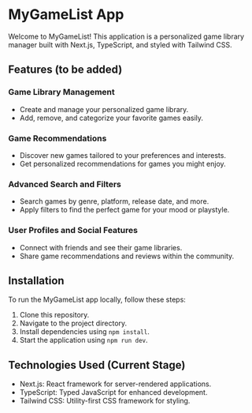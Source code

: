 # MyGameList App

Welcome to MyGameList! This application is a personalized game library manager built with Next.js, TypeScript, and styled with Tailwind CSS.

## Features (to be added)

### Game Library Management
- Create and manage your personalized game library.
- Add, remove, and categorize your favorite games easily.

### Game Recommendations
- Discover new games tailored to your preferences and interests.
- Get personalized recommendations for games you might enjoy.

### Advanced Search and Filters
- Search games by genre, platform, release date, and more.
- Apply filters to find the perfect game for your mood or playstyle.

### User Profiles and Social Features
- Connect with friends and see their game libraries.
- Share game recommendations and reviews within the community.

## Installation

To run the MyGameList app locally, follow these steps:

1. Clone this repository.
2. Navigate to the project directory.
3. Install dependencies using `npm install`.
4. Start the application using `npm run dev`.

## Technologies Used (Current Stage)

- Next.js: React framework for server-rendered applications.
- TypeScript: Typed JavaScript for enhanced development.
- Tailwind CSS: Utility-first CSS framework for styling.


<!-- ## License

This project is licensed under the [MIT License](link-to-license-file), granting full permissions to modify and distribute the software for personal or commercial use. -->

